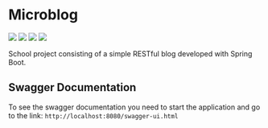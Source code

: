 # Microblog
![](https://img.shields.io/badge/PROJECT%20TYPE-SCHOOL-yellow?style=for-the-badge)
![](https://img.shields.io/badge/LICENSE-UNLICENSE-brightgreen?style=for-the-badge)
![](https://img.shields.io/badge/IDE-VS%20CODE-blue?style=for-the-badge)
![](https://img.shields.io/badge/language-Java-lightblue?style=for-the-badge&logo=java&logoColor=red)

School project consisting of a simple RESTful blog developed with Spring Boot.

 ## Swagger Documentation
 To see the swagger documentation you need to start the application and go to the link:
 ```http://localhost:8080/swagger-ui.html```

